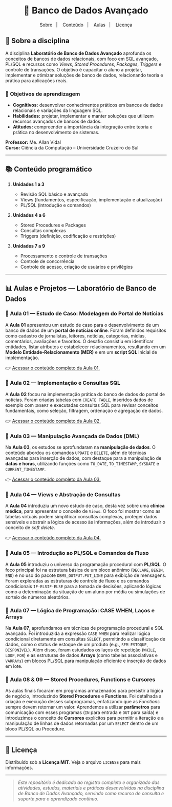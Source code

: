 <h1 align="center">💾 Banco de Dados Avançado</h1>

<p align="center">
  <a href="#-sobre-a-disciplina">Sobre</a>&nbsp;&nbsp;&nbsp;|&nbsp;&nbsp;&nbsp;
  <a href="#-conteúdo-programático">Conteúdo</a>&nbsp;&nbsp;&nbsp;|&nbsp;&nbsp;&nbsp;
  <a href="#-aulas-e-projetos--laboratório-de-banco-de-dados">Aulas</a>&nbsp;&nbsp;&nbsp;|&nbsp;&nbsp;&nbsp;
  <a href="#-licença">Licença</a>
</p>

## 📖 Sobre a disciplina
A disciplina **Laboratório de Banco de Dados Avançado** aprofunda os conceitos de bancos de dados relacionais, com foco em SQL avançado, PL/SQL e recursos como *Views*, *Stored Procedures*, *Packages*, *Triggers* e controle de transações.
O objetivo é capacitar o aluno a projetar, implementar e otimizar soluções de banco de dados, relacionando teoria e prática para aplicações reais.

### 🎯 Objetivos de aprendizagem
- **Cognitivos:** desenvolver conhecimentos práticos em bancos de dados relacionais e variações da linguagem SQL.
- **Habilidades:** projetar, implementar e manter soluções que utilizem recursos avançados de bancos de dados.
- **Atitudes:** compreender a importância da integração entre teoria e prática no desenvolvimento de sistemas.

**Professor:** Me. Allan Vidal <br>
**Curso:** Ciência da Computação – Universidade Cruzeiro do Sul

---

## 📚 Conteúdo programático
1.  **Unidades 1 a 3**
    -   Revisão SQL básico e avançado
    -   Views (fundamentos, especificação, implementação e atualização)
    -   PL/SQL (introdução e comandos)

2.  **Unidades 4 a 6**
    -   Stored Procedures e Packages
    -   Consultas complexas
    -   Triggers (definição, codificação e restrições)

3.  **Unidades 7 a 9**
    -   Processamento e controle de transações
    -   Controle de concorrência
    -   Controle de acesso, criação de usuários e privilégios

---

## 📊 Aulas e Projetos — Laboratório de Banco de Dados

### 📝 Aula 01 — Estudo de Caso: Modelagem do Portal de Notícias
A **Aula 01** apresentou um estudo de caso para o desenvolvimento de um banco de dados de um **portal de notícias online**. Foram definidos requisitos como cadastro de jornalistas, leitores, notícias, categorias, mídias, comentários, avaliações e favoritos. O desafio consistiu em identificar entidades, listar atributos e estabelecer relacionamentos, resultando em um **Modelo Entidade-Relacionamento (MER)** e em um **script SQL** inicial de implementação.

👉 [Acessar o conteúdo completo da Aula 01.](Aula01/README.md)

### 📝 Aula 02 — Implementação e Consultas SQL
A **Aula 02** focou na implementação prática do banco de dados do portal de notícias. Foram criadas tabelas com `CREATE TABLE`, inseridos dados de exemplo com `INSERT` e executadas consultas SQL para revisar conceitos fundamentais, como seleção, filtragem, ordenação e agregação de dados.

👉 [Acessar o conteúdo completo da Aula 02.](Aula02/README.md)

### 📝 Aula 03 — Manipulação Avançada de Dados (DML)
Na **Aula 03**, os estudos se aprofundaram na **manipulação de dados**. O conteúdo abordou os comandos `UPDATE` e `DELETE`, além de técnicas avançadas para inserção de dados, com destaque para a manipulação de **datas e horas**, utilizando funções como `TO_DATE`, `TO_TIMESTAMP`, `SYSDATE` e `CURRENT_TIMESTAMP`.

👉 [Acessar o conteúdo completo da Aula 03.](Aula03/README.md)

### 📝 Aula 04 — Views e Abstração de Consultas
A **Aula 04** introduziu um novo estudo de caso, desta vez sobre uma **clínica médica**, para apresentar o conceito de `Views`. O foco foi mostrar como as tabelas virtuais podem simplificar consultas complexas, proteger dados sensíveis e abstrair a lógica de acesso às informações, além de introduzir o conceito de *soft delete*.

👉 [Acessar o conteúdo completo da Aula 04.](Aula04/README.md)

### 📝 Aula 05 — Introdução ao PL/SQL e Comandos de Fluxo
A **Aula 05** introduziu o universo da programação procedural com **PL/SQL**. O foco principal foi na estrutura básica de um bloco anônimo (`DECLARE`, `BEGIN`, `END`) e no uso do pacote `DBMS_OUTPUT.PUT_LINE` para exibição de mensagens. Foram exploradas as estruturas de controle de fluxo e os comandos condicionais `IF-ELSIF-ELSE` para a tomada de decisões, aplicando lógicas como a determinação da situação de um aluno por média ou simulações de sorteio de números aleatórios.

### 📝 Aula 07 — Lógica de Programação: CASE WHEN, Laços e Arrays
Na **Aula 07**, aprofundamos em técnicas de programação procedural e SQL avançado. Foi introduzida a expressão `CASE WHEN` para realizar lógica condicional diretamente em consultas `SELECT`, permitindo a classificação de dados, como o status de estoque de um produto (e.g., `SEM ESTOQUE`, `DISPONÍVEL`). Além disso, foram estudados os laços de repetição (`WHILE`, `LOOP`, `FOR`) e as estruturas de dados **Arrays** (como tabelas associativas e `VARRAYs`) em blocos PL/SQL para manipulação eficiente e inserção de dados em lote.

### 📝 Aula 08 & 09 — Stored Procedures, Functions e Cursores
As aulas finais focaram em programas armazenados para persistir a lógica de negócio, introduzindo **Stored Procedures** e **Functions**. Foi detalhada a criação e execução desses subprogramas, enfatizando que as *Functions* sempre devem retornar um valor. Aprendemos a utilizar **parâmetros** para comunicação com esses programas (`IN` para entrada e `OUT` para saída) e introduzimos o conceito de **Cursores** explícitos para permitir a iteração e a manipulação de linhas de dados retornadas por um `SELECT` dentro de um bloco PL/SQL ou Procedure.

---

## 📄 Licença

Distribuído sob a **Licença MIT**. Veja o arquivo `LICENSE` para mais informações.

---

> *Este repositório é dedicado ao registro completo e organizado das atividades, estudos, materiais e práticas desenvolvidas na disciplina de Banco de Dados Avançado, servindo como recurso de consulta e suporte para o aprendizado contínuo.*
